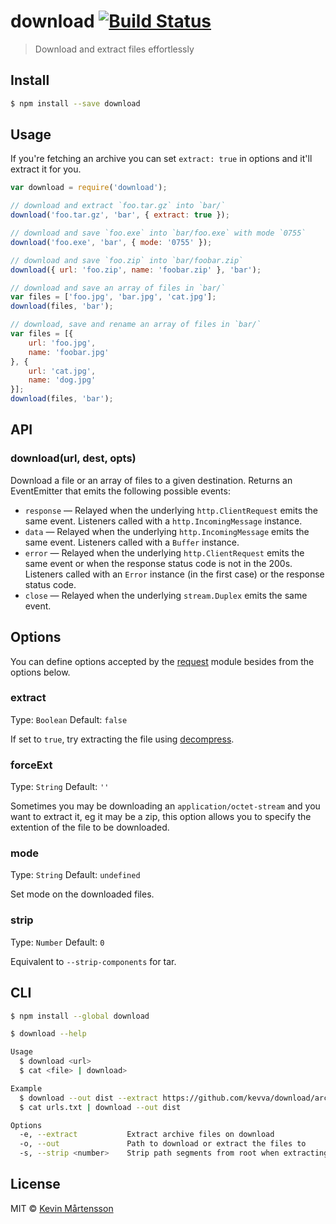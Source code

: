 # download [![Build Status](https://travis-ci.org/kevva/download.svg?branch=master)](https://travis-ci.org/kevva/download)

> Download and extract files effortlessly

## Install

```bash
$ npm install --save download
```

## Usage

If you're fetching an archive you can set `extract: true` in options and
it'll extract it for you.

```js
var download = require('download');

// download and extract `foo.tar.gz` into `bar/`
download('foo.tar.gz', 'bar', { extract: true });

// download and save `foo.exe` into `bar/foo.exe` with mode `0755`
download('foo.exe', 'bar', { mode: '0755' });

// download and save `foo.zip` into `bar/foobar.zip`
download({ url: 'foo.zip', name: 'foobar.zip' }, 'bar');

// download and save an array of files in `bar/`
var files = ['foo.jpg', 'bar.jpg', 'cat.jpg'];
download(files, 'bar');

// download, save and rename an array of files in `bar/`
var files = [{
    url: 'foo.jpg',
    name: 'foobar.jpg'
}, {
    url: 'cat.jpg',
    name: 'dog.jpg'
}];
download(files, 'bar');
```

## API

### download(url, dest, opts)

Download a file or an array of files to a given destination. Returns an EventEmitter
that emits the following possible events:

* `response` — Relayed when the underlying `http.ClientRequest` emits the same
event. Listeners called with a `http.IncomingMessage` instance.
* `data` — Relayed when the underlying `http.IncomingMessage` emits the same
event. Listeners called with a `Buffer` instance.
* `error` — Relayed when the underlying `http.ClientRequest` emits the same event
or when the response status code is not in the 200s. Listeners called with an
`Error` instance (in the first case) or the response status code.
* `close` — Relayed when the underlying `stream.Duplex` emits the same event.

## Options

You can define options accepted by the [request](https://github.com/mikeal/request/) module besides from the options below.

### extract

Type: `Boolean`
Default: `false`

If set to `true`, try extracting the file using [decompress](https://github.com/kevva/decompress/).

### forceExt

Type: `String`
Default: `''`

Sometimes you may be downloading an `application/octet-stream` and you want to extract it, eg it may be a zip, this option allows you to specify the extention of the file to be downloaded.

### mode

Type: `String`
Default: `undefined`

Set mode on the downloaded files.

### strip

Type: `Number`
Default: `0`

Equivalent to `--strip-components` for tar.

## CLI

```bash
$ npm install --global download
```

```bash
$ download --help

Usage
  $ download <url>
  $ cat <file> | download>

Example
  $ download --out dist --extract https://github.com/kevva/download/archive/master.zip
  $ cat urls.txt | download --out dist

Options
  -e, --extract           Extract archive files on download
  -o, --out               Path to download or extract the files to
  -s, --strip <number>    Strip path segments from root when extracting
```

## License

MIT © [Kevin Mårtensson](http://kevinmartensson.com)
